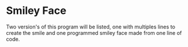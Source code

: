 # Smiley Face<br>
Two version's of this program will be listed, one with multiples lines to create the smile and one programmed smiley face made from one line of code.
